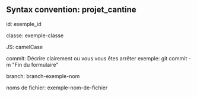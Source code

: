 ## **Syntax convention: projet_cantine**

id: exemple_id

classe: exemple-classe

JS: camelCase

commit: Décrire clairement ou vous vous êtes arrêter
        exemple: git commit -m "Fin du formulaire"

branch: branch-exemple-nom

noms de fichier: exemple-nom-de-fichier
